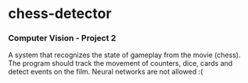 # chess-detector
### Computer Vision - Project 2
A system that recognizes the state of gameplay from the movie (chess). The program should track the movement of counters, dice, cards and detect events on the film.
Neural networks are not allowed :(
